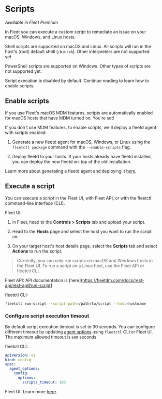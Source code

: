 # Scripts

_Available in Fleet Premium_

In Fleet you can execute a custom script to remediate an issue on your macOS, Windows, and Linux hosts.

Shell scripts are supported on macOS and Linux. All scripts will run in the host's (root) default shell (`/bin/sh`). Other interpreters are not supported yet.

PowerShell scripts are supported on Windows. Other types of scripts are not supported yet.

Script execution is disabled by default. Continue reading to learn how to enable scripts.

## Enable scripts

If you use Fleet's macOS MDM features, scripts are automatically enabled for macOS hosts that have MDM turned on. You're set!

If you don't use MDM features, to enable scripts, we'll deploy a fleetd agent with scripts enabled:

1. Generate a new fleetd agent for macOS, Windows, or Linux using the `fleetctl package` command with the `--enable-scripts` flag. 

2. Deploy fleetd to your hosts. If your hosts already have fleetd installed, you can deploy the new fleetd on-top of the old installation.

Learn more about generating a fleetd agent and deploying it [here](./enroll-hosts.md).

## Execute a script

You can execute a script in the Fleet UI, with Fleet API, or with the fleetctl command-line interface (CLI).

Fleet UI:

1. In Fleet, head to the **Controls > Scripts** tab and upload your script.

2. Head to the **Hosts** page and select the host you want to run the script on.

3. On your target host's host details page, select the **Scripts** tab and select **Actions** to run the script.

> Currently, you can only run scripts on macOS and Windows hosts in the Fleet UI. To run a script on a Linux host, use the Fleet API or fleetctl CLI.

Fleet API: API documentation is [here](https://fleetdm.com/docs/rest-api/rest-api#run-script]

fleetctl CLI:

```sh
fleetctl run-script --script-path=/path/to/script --host=hostname
```
### Configure script execution timeout

By default script execution timeout is set to 30 seconds. You can configure different timeout by updating [agent options](https://fleetdm.com/docs/configuration/agent-configuration) using `fleetctl` CLI or Fleet UI. The maximum allowed timeout is `600` seconds.

fleetctl CLI:

```yaml
apiVersion: v1
kind: config
spec:
  agent_options:
    config:
      options:
        scripts_timeout: 180
```

Fleet UI: Learn more [here](https://fleetdm.com/docs/configuration/agent-configuration#update-agent-options-in-fleet-ui). 

<meta name="pageOrderInSection" value="1508">
<meta name="title" value="Scripts">
<meta name="description" value="Learn how to execute a custom script on macOS, Windows, and Linux hosts in Fleet.">
<meta name="navSection" value="Device management">
